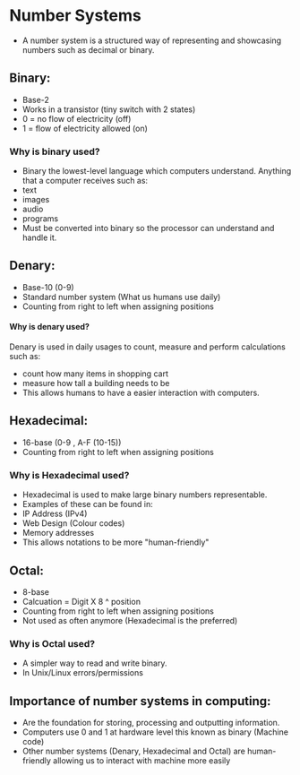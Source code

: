 # Number Systems
- A number system is a structured way of representing and showcasing numbers such as decimal or binary.

## Binary:
- Base-2
- Works in a transistor (tiny switch with 2 states)
- 0 = no flow of electricity (off)
- 1 = flow of electricity allowed (on)

### Why is binary used?
- Binary the lowest-level language which computers understand. Anything that a computer receives such as:
- text
- images
- audio
- programs
- Must be converted into binary so the processor can understand and handle it.

## Denary:
- Base-10 (0-9)
- Standard number system (What us humans use daily)
- Counting from right to left when assigning positions

#### Why is denary used?

Denary is used in daily usages to count, measure and perform calculations such as:
- count how many items in shopping cart
- measure how tall a building needs to be
- This allows humans to have a easier interaction with computers.

## Hexadecimal:
- 16-base (0-9 , A-F (10-15))
- Counting from right to left when assigning positions

### Why is Hexadecimal used?
- Hexadecimal is used to make large binary numbers representable. 
- Examples of these can be found in:
- IP Address (IPv4)
- Web Design (Colour codes)
- Memory addresses
- This allows notations to be more "human-friendly"

## Octal:
- 8-base
- Calcuation = Digit X 8 ^ position
- Counting from right to left when assigning positions
- Not used as often anymore (Hexadecimal is the preferred)

### Why is Octal used?
- A simpler way to read and write binary.
- In Unix/Linux errors/permissions

## Importance of number systems in computing:
- Are the foundation for storing, processing and outputting information. 
- Computers use 0 and 1 at hardware level this known as binary (Machine code)
- Other number systems (Denary, Hexadecimal and Octal) are human-friendly allowing us to interact with machine more easily